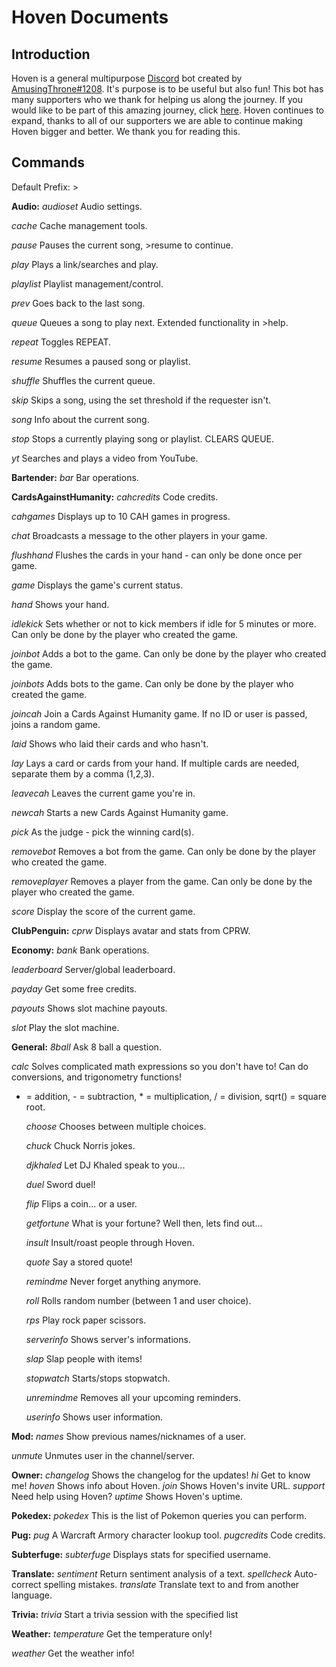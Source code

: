 **Hoven Documents**
===================

Introduction
------------

Hoven is a general multipurpose [Discord](https://www.discordapp.com) bot created by [AmusingThrone#1208](https://github.com/AmusingThrone/). It's purpose is to be useful but also fun! This bot has many supporters who we thank for helping us along the journey. If you would like to be part of this amazing journey, click [here](https://bit.do/hoven). Hoven continues to expand, thanks to all of our supporters we are able to continue making Hoven bigger and better.  We thank you for reading this.

Commands 
------------
Default Prefix: >

**Audio:**
  *audioset*      Audio settings.
  
  *cache*         Cache management tools.
  
  *pause*         Pauses the current song, >resume to continue.
  
  *play*          Plays a link/searches and play.
  
  *playlist*      Playlist management/control.
  
  *prev*          Goes back to the last song.
  
  *queue*         Queues a song to play next. Extended functionality in >help.
  
  *repeat*        Toggles REPEAT.
  
  *resume*        Resumes a paused song or playlist.
  
  *shuffle*       Shuffles the current queue.
  
  *skip*          Skips a song, using the set threshold if the requester isn't.
  
  *song*          Info about the current song.
  
  *stop*          Stops a currently playing song or playlist. CLEARS QUEUE.
  
  *yt*            Searches and plays a video from YouTube.


**Bartender:**
  *bar*           Bar operations.


**CardsAgainstHumanity:**
  *cahcredits*    Code credits.
  
  *cahgames*      Displays up to 10 CAH games in progress.
  
  *chat*          Broadcasts a message to the other players in your game.
  
  *flushhand*     Flushes the cards in your hand - can only be done once per game.
  
  *game*          Displays the game's current status.
  
  *hand*          Shows your hand.
  
  *idlekick*      Sets whether or not to kick members if idle for 5 minutes or more.  Can only be done by the player who created the game.
  
  *joinbot*       Adds a bot to the game.  Can only be done by the player who created the game.
  
  *joinbots*      Adds bots to the game.  Can only be done by the player who created the game.
  
  *joincah*       Join a Cards Against Humanity game.  If no ID or user is passed, joins a random game.

  *laid*          Shows who laid their cards and who hasn't.
    
  *lay*           Lays a card or cards from your hand.  If multiple cards are needed, separate them by a comma (1,2,3).
  
  *leavecah*      Leaves the current game you're in.
  
  *newcah*        Starts a new Cards Against Humanity game.
  
  *pick*          As the judge - pick the winning card(s).
  
  *removebot*     Removes a bot from the game.  Can only be done by the player who created the game.
  
  *removeplayer*  Removes a player from the game.  Can only be done by the player who created the game.

   *score*         Display the score of the current game.


**ClubPenguin:**
  *cprw*          Displays avatar and stats from CPRW.


**Economy:**
  *bank*          Bank operations.
  
  *leaderboard*   Server/global leaderboard.
  
  *payday*        Get some free credits.
  
  *payouts*       Shows slot machine payouts.
  
  *slot*          Play the slot machine.


**General:**
  *8ball*         Ask 8 ball a question.
  
  *calc*           Solves complicated math expressions so you don't have to! Can do conversions, and trigonometry functions!
+ = addition, - = subtraction, * = multiplication, / = division, sqrt() = square root.

  *choose*        Chooses between multiple choices.
  
  *chuck*         Chuck Norris jokes.
  
  *djkhaled*      Let DJ Khaled speak to you...
  
  *duel*          Sword duel!
  
  *flip*          Flips a coin... or a user.
  
  *getfortune*    What is your fortune? Well then, lets find out...
  
  *insult*        Insult/roast people through Hoven.
  
  *quote*         Say a stored quote!
  
  *remindme*      Never forget anything anymore.
  
  *roll*          Rolls random number (between 1 and user choice).
  
  *rps*           Play rock paper scissors.
  
  *serverinfo*    Shows server's informations.
  
  *slap*          Slap people with items!
  
  *stopwatch*     Starts/stops stopwatch.
  
  *unremindme*    Removes all your upcoming reminders.
  
  *userinfo*      Shows user information.


**Mod:**
  *names*         Show previous names/nicknames of a user.
  
  *unmute*        Unmutes user in the channel/server.


**Owner:**
  *changelog*     Shows the changelog for the updates!
  *hi*            Get to know me!
  *hoven*         Shows info about Hoven.
  *join*          Shows Hoven's invite URL.
  *support*       Need help using Hoven?
  *uptime*        Shows Hoven's uptime.


**Pokedex:**
  *pokedex*       This is the list of Pokemon queries you can perform.
  
**Pug:**
  *pug*           A Warcraft Armory character lookup tool.
  *pugcredits*    Code credits.


**Subterfuge:**
  *subterfuge*    Displays stats for specified username.


**Translate:**
  *sentiment*     Return sentiment analysis of a text.
  *spellcheck*    Auto-correct spelling mistakes.
  *translate*     Translate text to and from another language.


**Trivia:**
*trivia*        Start a trivia session with the specified list


**Weather:**
  *temperature*   Get the temperature only!
 
  *weather*       Get the weather info!
